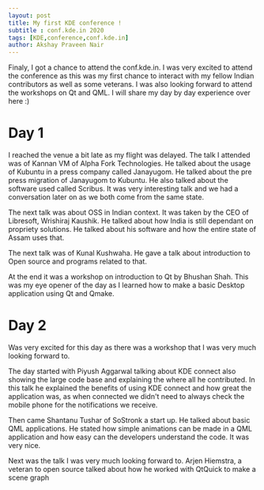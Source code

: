 ```yaml
---
layout: post
title: My first KDE conference !
subtitle : conf.kde.in 2020
tags: [KDE,conference,conf.kde.in]
author: Akshay Praveen Nair
---
```


Finaly, I got a chance to attend the conf.kde.in. I was very excited to attend the conference as this was my first chance to interact with my fellow Indian contributors as well as some veterans. I was also looking forward to attend the workshops on Qt and QML. I will share my day by day experience over here :)
<br>

# Day 1
I reached the venue a bit late as my flight was delayed. The talk I attended was of Kannan VM of Alpha Fork Technologies. He talked about the usage of Kubuntu in a press company called Janayugom. He talked about the pre press migration of Janayugom to Kubuntu. He also talked about the software used called Scribus. It was very interesting talk and we had a conversation later on as we both come from the same state.
<br> 

The next talk was about OSS in Indian context. It was taken by the CEO of Libresoft, Wrishiraj Kaushik. He talked about how India is still dependant on propriety solutions. He talked about his software and how the entire state of Assam uses that.
<br>

The next talk was of Kunal Kushwaha. He gave a talk about introduction to Open source and programs related to that.
<br>

At the end it was a workshop on introduction to Qt by Bhushan Shah. This was my eye opener of the day as I learned how to make a basic Desktop application using Qt and Qmake.
<br>

# Day 2
Was very excited for this day as there was a workshop that I was very much looking forward to.
<br>

The day started with Piyush Aggarwal talking about KDE connect also showing the large code base and explaining the where all he contributed. In this talk he explained the benefits of using KDE connect and how great the application was, as when connected we didn't need to always check the mobile phone for the notifications we receive.
<br>

Then came Shantanu Tushar of SoStronk a start up. He talked about basic QML applications. He stated how simple animations can be made in a QML application and how easy can the developers understand the code. It was very nice.
<br>

Next was the talk I was very much looking forward to. Arjen Hiemstra, a veteran to open source talked about how he worked with QtQuick to make a scene graph